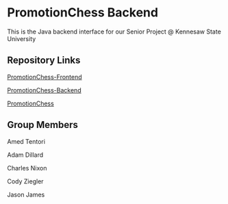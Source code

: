 # PromotionChess Backend
This is the Java backend interface for our Senior Project @ Kennesaw State University

## Repository Links
[PromotionChess-Frontend](https://github.com/AdamD1001/PromotionChess-Frontend)

[PromotionChess-Backend](https://github.com/Fulgar/PromotionChess-Backend)

[PromotionChess](https://github.com/Fulgar/PromotionChess)

## Group Members
Amed Tentori

Adam Dillard

Charles Nixon

Cody Ziegler

Jason James
